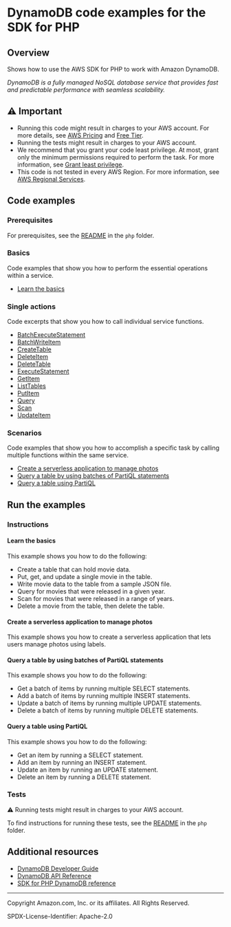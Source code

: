 # DynamoDB code examples for the SDK for PHP

## Overview

Shows how to use the AWS SDK for PHP to work with Amazon DynamoDB.

<!--custom.overview.start-->
<!--custom.overview.end-->

_DynamoDB is a fully managed NoSQL database service that provides fast and predictable performance with seamless scalability._

## ⚠ Important

* Running this code might result in charges to your AWS account. For more details, see [AWS Pricing](https://aws.amazon.com/pricing/) and [Free Tier](https://aws.amazon.com/free/).
* Running the tests might result in charges to your AWS account.
* We recommend that you grant your code least privilege. At most, grant only the minimum permissions required to perform the task. For more information, see [Grant least privilege](https://docs.aws.amazon.com/IAM/latest/UserGuide/best-practices.html#grant-least-privilege).
* This code is not tested in every AWS Region. For more information, see [AWS Regional Services](https://aws.amazon.com/about-aws/global-infrastructure/regional-product-services).

<!--custom.important.start-->
<!--custom.important.end-->

## Code examples

### Prerequisites

For prerequisites, see the [README](../../README.md#Prerequisites) in the `php` folder.


<!--custom.prerequisites.start-->
<!--custom.prerequisites.end-->

### Basics

Code examples that show you how to perform the essential operations within a service.

- [Learn the basics](dynamodb_basics/GettingStartedWithDynamoDB.php)


### Single actions

Code excerpts that show you how to call individual service functions.

- [BatchExecuteStatement](DynamoDBService.php#L273)
- [BatchWriteItem](DynamoDBService.php#L201)
- [CreateTable](dynamodb_basics/GettingStartedWithDynamoDB.php#L52)
- [DeleteItem](dynamodb_basics/GettingStartedWithDynamoDB.php#L100)
- [DeleteTable](DynamoDBService.php#L84)
- [ExecuteStatement](DynamoDBService.php#L243)
- [GetItem](dynamodb_basics/GettingStartedWithDynamoDB.php#L131)
- [ListTables](DynamoDBService.php#L64)
- [PutItem](dynamodb_basics/GettingStartedWithDynamoDB.php#L67)
- [Query](dynamodb_basics/GettingStartedWithDynamoDB.php#L158)
- [Scan](dynamodb_basics/GettingStartedWithDynamoDB.php#L178)
- [UpdateItem](dynamodb_basics/GettingStartedWithDynamoDB.php#L136)

### Scenarios

Code examples that show you how to accomplish a specific task by calling multiple
functions within the same service.

- [Create a serverless application to manage photos](../../applications/photo_asset_manager)
- [Query a table by using batches of PartiQL statements](DynamoDBService.php)
- [Query a table using PartiQL](DynamoDBService.php)


<!--custom.examples.start-->
<!--custom.examples.end-->

## Run the examples

### Instructions


<!--custom.instructions.start-->
<!--custom.instructions.end-->


#### Learn the basics

This example shows you how to do the following:

- Create a table that can hold movie data.
- Put, get, and update a single movie in the table.
- Write movie data to the table from a sample JSON file.
- Query for movies that were released in a given year.
- Scan for movies that were released in a range of years.
- Delete a movie from the table, then delete the table.

<!--custom.basic_prereqs.dynamodb_Scenario_GettingStartedMovies.start-->
<!--custom.basic_prereqs.dynamodb_Scenario_GettingStartedMovies.end-->


<!--custom.basics.dynamodb_Scenario_GettingStartedMovies.start-->
<!--custom.basics.dynamodb_Scenario_GettingStartedMovies.end-->


#### Create a serverless application to manage photos

This example shows you how to create a serverless application that lets users manage photos using labels.


<!--custom.scenario_prereqs.cross_PAM.start-->
<!--custom.scenario_prereqs.cross_PAM.end-->


<!--custom.scenarios.cross_PAM.start-->
<!--custom.scenarios.cross_PAM.end-->

#### Query a table by using batches of PartiQL statements

This example shows you how to do the following:

- Get a batch of items by running multiple SELECT statements.
- Add a batch of items by running multiple INSERT statements.
- Update a batch of items by running multiple UPDATE statements.
- Delete a batch of items by running multiple DELETE statements.

<!--custom.scenario_prereqs.dynamodb_Scenario_PartiQLBatch.start-->
<!--custom.scenario_prereqs.dynamodb_Scenario_PartiQLBatch.end-->


<!--custom.scenarios.dynamodb_Scenario_PartiQLBatch.start-->
<!--custom.scenarios.dynamodb_Scenario_PartiQLBatch.end-->

#### Query a table using PartiQL

This example shows you how to do the following:

- Get an item by running a SELECT statement.
- Add an item by running an INSERT statement.
- Update an item by running an UPDATE statement.
- Delete an item by running a DELETE statement.

<!--custom.scenario_prereqs.dynamodb_Scenario_PartiQLSingle.start-->
<!--custom.scenario_prereqs.dynamodb_Scenario_PartiQLSingle.end-->


<!--custom.scenarios.dynamodb_Scenario_PartiQLSingle.start-->
<!--custom.scenarios.dynamodb_Scenario_PartiQLSingle.end-->

### Tests

⚠ Running tests might result in charges to your AWS account.


To find instructions for running these tests, see the [README](../../README.md#Tests)
in the `php` folder.



<!--custom.tests.start-->
<!--custom.tests.end-->

## Additional resources

- [DynamoDB Developer Guide](https://docs.aws.amazon.com/amazondynamodb/latest/developerguide/Introduction.html)
- [DynamoDB API Reference](https://docs.aws.amazon.com/amazondynamodb/latest/APIReference/Welcome.html)
- [SDK for PHP DynamoDB reference](https://docs.aws.amazon.com/aws-sdk-php/v3/api/namespace-Aws.Dynamodb.html)

<!--custom.resources.start-->
<!--custom.resources.end-->

---

Copyright Amazon.com, Inc. or its affiliates. All Rights Reserved.

SPDX-License-Identifier: Apache-2.0